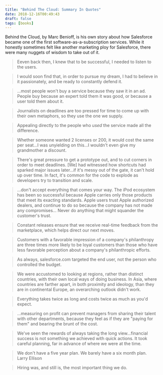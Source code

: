 ```yaml
---
title: "Behind The Cloud: Summary In Quotes"
date: 2018-12-16T00:49:43
draft: false
tags: [books]
---
```


Behind the Cloud, by Marc Benioff, is his own story about how Salesforce became one of the first software-as-a-subscription services. While it honestly sometimes felt like another marketing ploy for Salesforce, there were many nuggets of wisdom to take out of it.

> Eeven back then, I knew that to be successful, I needed to listen to the users.

> I would soon find that, in order to pursue my dream, I had to believe in it passionately, and be ready to constantly defend it.

> ...most people won't buy a service because they saw it in an ad. People buy because an expert told them it was good, or because a user told them about it.

> Journalists on deadlines are too pressed for time to come up with their own metaphors, so they use the one we supply.

> Appealing directly to the people who _used_ the service made all the difference.

> Whether someone wanted 2 licenses or 200, it would cost the same per seat...I was unyielding on this...I wouldn't even give my grandmother a discount.

> There's great pressure to get a prototype out, and to cut corners in order to meet deadlines. \[We\] had witnessed how shortcuts had sparked major issues later...if it's messy out of the gate, it can't hold up over time. In fact, it's common for the code to explode as developers try to transition and scale.

> ...don't accept everything that comes your way. The iPod ecosystem has been so successful because Apple carries only those products that meet its exacting standards. Apple users trust Apple authorized dealers, and continue to do so because the company has not made any compromises... Never do anything that might squander the customer's trust.

> Constant releases ensure that we receive real-time feedback from the marketplace, which helps direct our next moves.

> Customers with a favorable impression of a company's philanthropy are three times more likely to be loyal customers than those who have less favorable perception about a company's philanthropic efforts.

> As always, salesforce.com targeted the end user, not the person who controlled the budget.

> We were accustomed to looking at regions, rather than distinct countries, with their own local ways of doing business. In Asia, where countries are farther apart, in both proximity and ideology, than they are in continental Europe, an overarching outlook didn't work.

> Everything takes twice as long and costs twice as much as you'd expect.

> ...measuring on profit can prevent managers from sharing their talent with other departments, because they feel as if they are "paying for them" and bearing the brunt of the cost.

> We've seen the rewards of always taking the long view...financial success is not something we achieved with quick actions. It took careful planning, far in advance of where we were at the time.

> We don't have a five year plan. We barely have a six month plan.
> Larry Ellison

> Hiring was, and still is, the most important thing we do.
